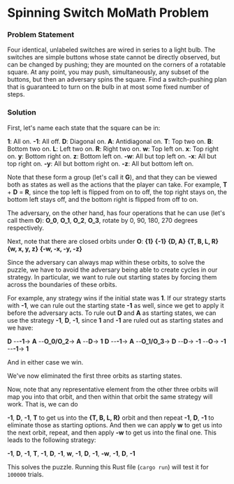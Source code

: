 # Spinning Switch MoMath Problem

### Problem Statement

Four identical, unlabeled switches are wired in series to a light bulb.  The switches are simple buttons whose state cannot be directly observed, but can be changed by pushing; they are mounted on the corners of a rotatable square.  At any point, you may push, simultaneously, any subset of the buttons, but then an adversary spins the square.  Find a switch-pushing plan that is guaranteed to turn on the bulb in at most some fixed number of steps.


### Solution

First, let's name each state that the square can be in:

**1**: All on.
**-1**: All off.
**D**: Diagonal on.
**A**: Antidiagonal on.
**T**: Top two on.
**B**: Bottom two on.
**L**: Left two on.
**R**: Right two on.
**w**: Top left on.
**x**: Top right on.
**y**: Bottom right on.
**z**: Bottom left on.
**-w**: All but top left on.
**-x**: All but top right on.
**-y**: All but bottom right on.
**-z**: All but bottom left on.

Note that these form a group (let's call it **G**), and that they can be viewed both as states as well as the actions that the player can take.  For example, **T** + **D** = **R**, since the top left is flipped from on to off, the top right stays on, the bottom left stays off, and the bottom right is flipped from off to on.

The adversary, on the other hand, has four operations that he can use (let's call them **O**):
**O_0**, **O_1**, **O_2**, **O_3**, rotate by 0, 90, 180, 270 degrees respectively.

Next, note that there are closed orbits under **O**:
**{1}**
**{-1}**
**{D, A}**
**{T, B, L, R}**
**{w, x, y, z}**
**{-w, -x, -y, -z}**

Since the adversary can always map within these orbits, to solve the puzzle, we have to avoid the adversary being able to create cycles in our strategy.  In particular, we want to rule out starting states by forcing them across the boundaries of these orbits.  

For example, any strategy wins if the initial state was **1**.  If our strategy starts with **-1**, we can rule out the starting state **-1** as well, since we get to apply it before the adversary acts.  To rule out **D** and **A** as starting states, we can use the strategy **-1**, **D**, **-1**, since **1** and **-1** are ruled out as starting states and we have:

**D** --**-1**-> **A** --**O_0/O_2**-> **A** --**D**-> **1**
**D** --**-1**-> **A** --**O_1/O_3**-> **D** --**D**-> **-1** --**O**-> **-1** --**-1**-> **1**

And in either case we win.

We've now eliminated the first three orbits as starting states.  

Now, note that any representative element from the other three orbits will map you into that orbit, and then within that orbit the same strategy will work.  That is, we can do

**-1**, **D**, **-1**, **T** to get us into the **{T, B, L, R}** orbit and then repeat 
**-1**, **D**, **-1** to eliminate those as starting options.  And then we can apply **w** to get us into the next orbit, repeat, and then apply **-w** to get us into the final one.  This leads to the following strategy:

**-1**, **D**, **-1**, **T**, **-1**, **D**, **-1**, **w**, **-1**, **D**, **-1**, **-w**, **-1**, **D**, **-1**

This solves the puzzle.  Running this Rust file (`cargo run`) will test it for `100000` trials.